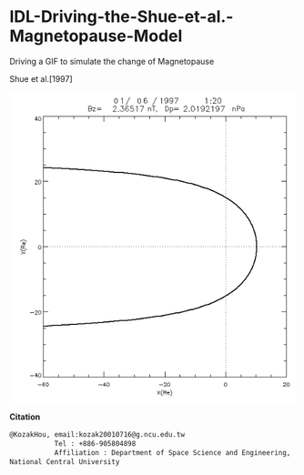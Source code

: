 # IDL-Driving-the-Shue-et-al.-Magnetopause-Model
Driving a GIF to simulate the change of Magnetopause

Shue et al.[1997] 

![alt www](https://github.com/KozakHou/IDL-Driving-the-Shue-et-al.-Magnetopause-Model/blob/main/Shue%20et%20al.%20%5B1997%5D.gif)

**Citation**
```
@KozakHou, email:kozak20010716@g.ncu.edu.tw
           Tel : +886-905804898
           Affiliation : Department of Space Science and Engineering, National Central University 
```
